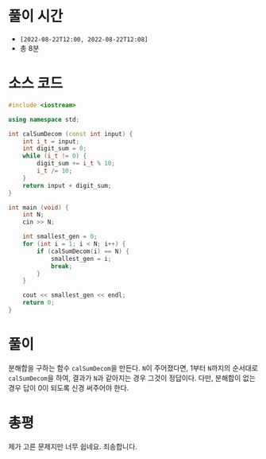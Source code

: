 # 풀이 시간

- `[2022-08-22T12:00, 2022-08-22T12:08]`
- 총 8분

# 소스 코드

```cpp
#include <iostream>

using namespace std;

int calSumDecom (const int input) {
    int i_t = input;
    int digit_sum = 0;
    while (i_t != 0) {
        digit_sum += i_t % 10;
        i_t /= 10;
    }
    return input + digit_sum;
}

int main (void) {
    int N; 
    cin >> N;

    int smallest_gen = 0;
    for (int i = 1; i < N; i++) {
        if (calSumDecom(i) == N) {
            smallest_gen = i;
            break;
        }
    }

    cout << smallest_gen << endl;
    return 0;
}
```

# 풀이

분해합을 구하는 함수 `calSumDecom`을 만든다.
`N`이 주어졌다면, 1부터 `N`까지의 순서대로 `calSumDecom`을 하여, 결과가 `N`과 같아지는 경우 그것이 정답이다.
다만, 분해합이 없는 경우 답이 0이 되도록 신경 써주어야 한다.

# 총평

제가 고른 문제지만 너무 쉽네요. 죄송합니다.